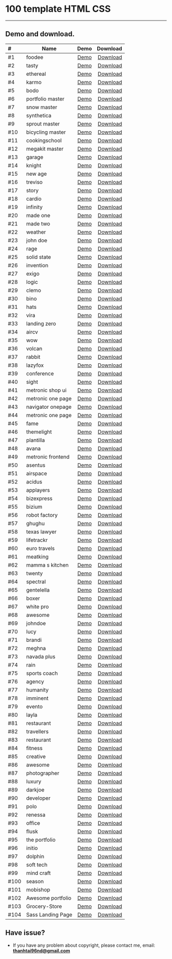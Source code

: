 # 100 template HTML CSS

_____________________________

## Demo and download.


| #    | Name              |                                          Demo                                          | Download  |
|:-----|-------------------|:--------------------------------------------------------------------------------------:| -------------------------:    |
| #1   | foodee            |                [Demo](https://toidicode.github.io/template/01-foodee/)                 | [Download](https://github.com/toidicode/template/raw/master/src/01-foodee.zip/) |
| #2   | tasty             |                 [Demo](https://toidicode.github.io/template/02-tasty/)                 | [Download](https://github.com/toidicode/template/raw/master/src/02-tasty.zip/) |
| #3   | ethereal          |               [Demo](https://toidicode.github.io/template/03-ethereal/)                | [Download](https://github.com/toidicode/template/raw/master/src/03-ethereal.zip/) |
| #4   | karmo             |                 [Demo](https://toidicode.github.io/template/04-karmo/)                 | [Download](https://github.com/toidicode/template/raw/master/src/04-karmo.zip/) |
| #5   | bodo              |                 [Demo](https://toidicode.github.io/template/05-bodo/)                  | [Download](https://github.com/toidicode/template/raw/master/src/05-bodo.zip/) |
| #6   | portfolio master  |           [Demo](https://toidicode.github.io/template/06-portfolio-master/)            | [Download](https://github.com/toidicode/template/raw/master/src/06-portfolio-master.zip/) |
| #7   | snow master       |              [Demo](https://toidicode.github.io/template/07-snow-master/)              | [Download](https://github.com/toidicode/template/raw/master/src/07-snow-master.zip/) |
| #8   | synthetica        |              [Demo](https://toidicode.github.io/template/08-synthetica/)               | [Download](https://github.com/toidicode/template/raw/master/src/08-synthetica.zip/) |
| #9   | sprout master     |             [Demo](https://toidicode.github.io/template/09-sprout-master/)             | [Download](https://github.com/toidicode/template/raw/master/src/09-sprout-master.zip/) |
| #10  | bicycling master  |           [Demo](https://toidicode.github.io/template/10-bicycling-master/)            | [Download](https://github.com/toidicode/template/raw/master/src/10-bicycling-master.zip/) |
| #11  | cookingschool     |            [Demo](https://toidicode.github.io/template/100-cookingschool/)             | [Download](https://github.com/toidicode/template/raw/master/src/100-cookingschool.zip/) |
| #12  | megakit master    |            [Demo](https://toidicode.github.io/template/11-megakit-master/)             | [Download](https://github.com/toidicode/template/raw/master/src/11-megakit-master.zip/) |
| #13  | garage            |                [Demo](https://toidicode.github.io/template/12-garage/)                 | [Download](https://github.com/toidicode/template/raw/master/src/12-garage.zip/) |
| #14  | knight            |                [Demo](https://toidicode.github.io/template/13-knight/)                 | [Download](https://github.com/toidicode/template/raw/master/src/13-knight.zip/) |
| #15  | new age           |                [Demo](https://toidicode.github.io/template/14-new-age/)                | [Download](https://github.com/toidicode/template/raw/master/src/14-new-age.zip/) |
| #16  | treviso           |                [Demo](https://toidicode.github.io/template/15-treviso/)                | [Download](https://github.com/toidicode/template/raw/master/src/15-treviso.zip/) |
| #17  | story             |                 [Demo](https://toidicode.github.io/template/16-story/)                 | [Download](https://github.com/toidicode/template/raw/master/src/16-story.zip/) |
| #18  | cardio            |                [Demo](https://toidicode.github.io/template/17-cardio/)                 | [Download](https://github.com/toidicode/template/raw/master/src/17-cardio.zip/) |
| #19  | infinity          |               [Demo](https://toidicode.github.io/template/18-infinity/)                | [Download](https://github.com/toidicode/template/raw/master/src/18-infinity.zip/) |
| #20  | made one          |               [Demo](https://toidicode.github.io/template/19-made-one/)                | [Download](https://github.com/toidicode/template/raw/master/src/19-made-one.zip/) |
| #21  | made two          |               [Demo](https://toidicode.github.io/template/20-made-two/)                | [Download](https://github.com/toidicode/template/raw/master/src/20-made-two.zip/) |
| #22  | weather           |                [Demo](https://toidicode.github.io/template/21-weather/)                | [Download](https://github.com/toidicode/template/raw/master/src/21-weather.zip/) |
| #23  | john doe          |               [Demo](https://toidicode.github.io/template/22-john-doe/)                | [Download](https://github.com/toidicode/template/raw/master/src/22-john-doe.zip/) |
| #24  | rage              |                 [Demo](https://toidicode.github.io/template/23-rage/)                  | [Download](https://github.com/toidicode/template/raw/master/src/23-rage.zip/) |
| #25  | solid state       |              [Demo](https://toidicode.github.io/template/24-solid-state/)              | [Download](https://github.com/toidicode/template/raw/master/src/24-solid-state.zip/) |
| #26  | invention         |               [Demo](https://toidicode.github.io/template/25-invention/)               | [Download](https://github.com/toidicode/template/raw/master/src/25-invention.zip/) |
| #27  | exigo             |                 [Demo](https://toidicode.github.io/template/26-exigo/)                 | [Download](https://github.com/toidicode/template/raw/master/src/26-exigo.zip/) |
| #28  | logic             |                 [Demo](https://toidicode.github.io/template/27-logic/)                 | [Download](https://github.com/toidicode/template/raw/master/src/27-logic.zip/) |
| #29  | clemo             |                 [Demo](https://toidicode.github.io/template/28-clemo/)                 | [Download](https://github.com/toidicode/template/raw/master/src/28-clemo.zip/) |
| #30  | bino              |                 [Demo](https://toidicode.github.io/template/29-bino/)                  | [Download](https://github.com/toidicode/template/raw/master/src/29-bino.zip/) |
| #31  | hats              |                 [Demo](https://toidicode.github.io/template/30-hats/)                  | [Download](https://github.com/toidicode/template/raw/master/src/30-hats.zip/) |
| #32  | vira              |                 [Demo](https://toidicode.github.io/template/31-vira/)                  | [Download](https://github.com/toidicode/template/raw/master/src/31-vira.zip/) |
| #33  | landing zero      |             [Demo](https://toidicode.github.io/template/32-landing-zero/)              | [Download](https://github.com/toidicode/template/raw/master/src/32-landing-zero.zip/) |
| #34  | aircv             |                 [Demo](https://toidicode.github.io/template/33-aircv/)                 | [Download](https://github.com/toidicode/template/raw/master/src/33-aircv.zip/) |
| #35  | wow               |                  [Demo](https://toidicode.github.io/template/34-wow/)                  | [Download](https://github.com/toidicode/template/raw/master/src/34-wow.zip/) |
| #36  | volcan            |                [Demo](https://toidicode.github.io/template/35-volcan/)                 | [Download](https://github.com/toidicode/template/raw/master/src/35-volcan.zip/) |
| #37  | rabbit            |                [Demo](https://toidicode.github.io/template/36-rabbit/)                 | [Download](https://github.com/toidicode/template/raw/master/src/36-rabbit.zip/) |
| #38  | lazyfox           |                [Demo](https://toidicode.github.io/template/37-lazyfox/)                | [Download](https://github.com/toidicode/template/raw/master/src/37-lazyfox.zip/) |
| #39  | conference        |              [Demo](https://toidicode.github.io/template/38-conference/)               | [Download](https://github.com/toidicode/template/raw/master/src/38-conference.zip/) |
| #40  | sight             |                 [Demo](https://toidicode.github.io/template/39-sight/)                 | [Download](https://github.com/toidicode/template/raw/master/src/39-sight.zip/) |
| #41  | metronic shop ui  | [Demo](https://toidicode.github.io/template/40-metronic-shop-ui/theme/shop-index.html) | [Download](https://github.com/toidicode/template/raw/master/src/40-metronic-shop-ui.zip/) |
| #42  | metronic one page |   [Demo](https://toidicode.github.io/template/41-metronic-one-page/theme/index.html)   | [Download](https://github.com/toidicode/template/raw/master/src/41-metronic-one-page.zip/) |
| #43  | navigator onepage |      [Demo](https://toidicode.github.io/template/42-navigator-onepage/index.html)      | [Download](https://github.com/toidicode/template/raw/master/src/42-navigator-onepage.zip/) |
| #44  | metronic one page |        [Demo](https://toidicode.github.io/template/43-metronic-one-page/theme/)        | [Download](https://github.com/toidicode/template/raw/master/src/43-metronic-one-page.zip/) |
| #45  | fame              |                 [Demo](https://toidicode.github.io/template/44-fame/)                  | [Download](https://github.com/toidicode/template/raw/master/src/44-fame.zip/) |
| #46  | themelight        |              [Demo](https://toidicode.github.io/template/45-themelight/)               | [Download](https://github.com/toidicode/template/raw/master/src/45-themelight.zip/) |
| #47  | plantilla         |               [Demo](https://toidicode.github.io/template/46-plantilla/)               | [Download](https://github.com/toidicode/template/raw/master/src/46-plantilla.zip/) |
| #48  | avana             |                 [Demo](https://toidicode.github.io/template/47-avana/)                 | [Download](https://github.com/toidicode/template/raw/master/src/47-avana.zip/) |
| #49  | metronic frontend |           [Demo](https://toidicode.github.io/template/48-metronic-frontend/)           | [Download](https://github.com/toidicode/template/raw/master/src/48-metronic-frontend.zip/) |
| #50  | asentus           |                [Demo](https://toidicode.github.io/template/49-asentus/)                | [Download](https://github.com/toidicode/template/raw/master/src/49-asentus.zip/) |
| #51  | airspace          |               [Demo](https://toidicode.github.io/template/50-airspace/)                | [Download](https://github.com/toidicode/template/raw/master/src/50-airspace.zip/) |
| #52  | acidus            |                [Demo](https://toidicode.github.io/template/51-acidus/)                 | [Download](https://github.com/toidicode/template/raw/master/src/51-acidus.zip/) |
| #53  | applayers         |               [Demo](https://toidicode.github.io/template/52-applayers/)               | [Download](https://github.com/toidicode/template/raw/master/src/52-applayers.zip/) |
| #54  | bizexpress        |              [Demo](https://toidicode.github.io/template/53-bizexpress/)               | [Download](https://github.com/toidicode/template/raw/master/src/53-bizexpress.zip/) |
| #55  | bizium            |                [Demo](https://toidicode.github.io/template/54-bizium/)                 | [Download](https://github.com/toidicode/template/raw/master/src/54-bizium.zip/) |
| #56  | robot factory     |             [Demo](https://toidicode.github.io/template/55-robot-factory/)             | [Download](https://github.com/toidicode/template/raw/master/src/55-robot-factory.zip/) |
| #57  | ghughu            |                [Demo](https://toidicode.github.io/template/56-ghughu/)                 | [Download](https://github.com/toidicode/template/raw/master/src/56-ghughu.zip/) |
| #58  | texas lawyer      |             [Demo](https://toidicode.github.io/template/57-texas-lawyer/)              | [Download](https://github.com/toidicode/template/raw/master/src/57-texas-lawyer.zip/) |
| #59  | lifetrackr        |              [Demo](https://toidicode.github.io/template/58-lifetrackr/)               | [Download](https://github.com/toidicode/template/raw/master/src/58-lifetrackr.zip/) |
| #60  | euro travels      |             [Demo](https://toidicode.github.io/template/59-euro-travels/)              | [Download](https://github.com/toidicode/template/raw/master/src/59-euro-travels.zip/) |
| #61  | meatking          |               [Demo](https://toidicode.github.io/template/60-meatking/)                | [Download](https://github.com/toidicode/template/raw/master/src/60-meatking.zip/) |
| #62  | mamma s kitchen   |            [Demo](https://toidicode.github.io/template/61-mamma-s-kitchen/)            | [Download](https://github.com/toidicode/template/raw/master/src/61-mamma-s-kitchen.zip/) |
| #63  | twenty            |                [Demo](https://toidicode.github.io/template/62-twenty/)                 | [Download](https://github.com/toidicode/template/raw/master/src/62-twenty.zip/) |
| #64  | spectral          |               [Demo](https://toidicode.github.io/template/63-spectral/)                | [Download](https://github.com/toidicode/template/raw/master/src/63-spectral.zip/) |
| #65  | gentelella        |              [Demo](https://toidicode.github.io/template/64-gentelella/)               | [Download](https://github.com/toidicode/template/raw/master/src/64-gentelella.zip/) |
| #66  | boxer             |                 [Demo](https://toidicode.github.io/template/65-boxer/)                 | [Download](https://github.com/toidicode/template/raw/master/src/65-boxer.zip/) |
| #67  | white pro         |               [Demo](https://toidicode.github.io/template/66-white-pro/)               | [Download](https://github.com/toidicode/template/raw/master/src/66-white-pro.zip/) |
| #68  | awesome           |                [Demo](https://toidicode.github.io/template/67-awesome/)                | [Download](https://github.com/toidicode/template/raw/master/src/67-awesome.zip/) |
| #69  | johndoe           |                [Demo](https://toidicode.github.io/template/68-johndoe/)                | [Download](https://github.com/toidicode/template/raw/master/src/68-johndoe.zip/) |
| #70  | lucy              |                 [Demo](https://toidicode.github.io/template/69-lucy/)                  | [Download](https://github.com/toidicode/template/raw/master/src/69-lucy.zip/) |
| #71  | brandi            |                [Demo](https://toidicode.github.io/template/70-brandi/)                 | [Download](https://github.com/toidicode/template/raw/master/src/70-brandi.zip/) |
| #72  | meghna            |                [Demo](https://toidicode.github.io/template/71-meghna/)                 | [Download](https://github.com/toidicode/template/raw/master/src/71-meghna.zip/) |
| #73  | navada plus       |              [Demo](https://toidicode.github.io/template/72-navada-plus/)              | [Download](https://github.com/toidicode/template/raw/master/src/72-navada-plus.zip/) |
| #74  | rain              |                 [Demo](https://toidicode.github.io/template/73-rain/)                  | [Download](https://github.com/toidicode/template/raw/master/src/73-rain.zip/) |
| #75  | sports coach      |             [Demo](https://toidicode.github.io/template/74-sports-coach/)              | [Download](https://github.com/toidicode/template/raw/master/src/74-sports-coach.zip/) |
| #76  | agency            |                [Demo](https://toidicode.github.io/template/75-agency/)                 | [Download](https://github.com/toidicode/template/raw/master/src/75-agency.zip/) |
| #77  | humanity          |               [Demo](https://toidicode.github.io/template/76-humanity/)                | [Download](https://github.com/toidicode/template/raw/master/src/76-humanity.zip/) |
| #78  | imminent          |               [Demo](https://toidicode.github.io/template/77-imminent/)                | [Download](https://github.com/toidicode/template/raw/master/src/77-imminent.zip/) |
| #79  | evento            |                [Demo](https://toidicode.github.io/template/78-evento/)                 | [Download](https://github.com/toidicode/template/raw/master/src/78-evento.zip/) |
| #80  | layla             |                 [Demo](https://toidicode.github.io/template/79-layla/)                 | [Download](https://github.com/toidicode/template/raw/master/src/79-layla.zip/) |
| #81  | restaurant        |              [Demo](https://toidicode.github.io/template/80-restaurant/)               | [Download](https://github.com/toidicode/template/raw/master/src/80-restaurant.zip/) |
| #82  | travellers        |              [Demo](https://toidicode.github.io/template/81-travellers/)               | [Download](https://github.com/toidicode/template/raw/master/src/81-travellers.zip/) |
| #83  | restaurant        |              [Demo](https://toidicode.github.io/template/82-restaurant/)               | [Download](https://github.com/toidicode/template/raw/master/src/82-restaurant.zip/) |
| #84  | fitness           |                [Demo](https://toidicode.github.io/template/83-fitness/)                | [Download](https://github.com/toidicode/template/raw/master/src/83-fitness.zip/) |
| #85  | creative          |               [Demo](https://toidicode.github.io/template/84-creative/)                | [Download](https://github.com/toidicode/template/raw/master/src/84-creative.zip/) |
| #86  | awesome           |                [Demo](https://toidicode.github.io/template/85-awesome/)                | [Download](https://github.com/toidicode/template/raw/master/src/85-awesome.zip/) |
| #87  | photographer      |             [Demo](https://toidicode.github.io/template/86-photographer/)              | [Download](https://github.com/toidicode/template/raw/master/src/86-photographer.zip/) |
| #88  | luxury            |                [Demo](https://toidicode.github.io/template/87-luxury/)                 | [Download](https://github.com/toidicode/template/raw/master/src/87-luxury.zip/) |
| #89  | darkjoe           |                [Demo](https://toidicode.github.io/template/88-darkjoe/)                | [Download](https://github.com/toidicode/template/raw/master/src/88-darkjoe.zip/) |
| #90  | developer         |               [Demo](https://toidicode.github.io/template/89-developer/)               | [Download](https://github.com/toidicode/template/raw/master/src/89-developer.zip/) |
| #91  | polo              |                 [Demo](https://toidicode.github.io/template/90-polo/)                  | [Download](https://github.com/toidicode/template/raw/master/src/90-polo.zip/) |
| #92  | renessa           |                [Demo](https://toidicode.github.io/template/91-renessa/)                | [Download](https://github.com/toidicode/template/raw/master/src/91-renessa.zip/) |
| #93  | office            |                [Demo](https://toidicode.github.io/template/92-office/)                 | [Download](https://github.com/toidicode/template/raw/master/src/92-office.zip/) |
| #94  | flusk             |                 [Demo](https://toidicode.github.io/template/93-flusk/)                 | [Download](https://github.com/toidicode/template/raw/master/src/93-flusk.zip/) |
| #95  | the portfolio     |             [Demo](https://toidicode.github.io/template/94-the-portfolio/)             | [Download](https://github.com/toidicode/template/raw/master/src/94-the-portfolio.zip/) |
| #96  | initio            |                [Demo](https://toidicode.github.io/template/95-initio/)                 | [Download](https://github.com/toidicode/template/raw/master/src/95-initio.zip/) |
| #97  | dolphin           |                [Demo](https://toidicode.github.io/template/96-dolphin/)                | [Download](https://github.com/toidicode/template/raw/master/src/96-dolphin.zip/) |
| #98  | soft tech         |               [Demo](https://toidicode.github.io/template/97-soft-tech/)               | [Download](https://github.com/toidicode/template/raw/master/src/97-soft-tech.zip/) |
| #99  | mind craft        |              [Demo](https://toidicode.github.io/template/98-mind-craft/)               | [Download](https://github.com/toidicode/template/raw/master/src/98-mind-craft.zip/) |
| #100 | season            |                [Demo](https://toidicode.github.io/template/99-season/)                 | [Download](https://github.com/toidicode/template/raw/master/src/99-season.zip/) |
| #101 | mobishop          |               [Demo](https://toidicode.github.io/template/101-mobishop/)               | [Download](https://github.com/toidicode/template/raw/master/src/101-mobishop.zip/) |
| #102 | Awesome portfolio |          [Demo](https://toidicode.github.io/template/102-awesome-portfolio/)           | [Download](https://github.com/toidicode/template/raw/master/src/102-Awesome_Portfolio.zip/) |
| #103 | Grocery-Store     |        [Demo](https://toidicode.github.io/template/103-grocery-store/)                 | [Download](https://github.com/toidicode/template/raw/master/src/103-grocery-store.zip/) |
| #104 | Sass Landing Page |          [Demo](https://toidicode.github.io/template/104-sass-landing-page/)           | [Download](https://github.com/toidicode/template/raw/master/src/104-sass-landing-page.zip/) |

## Have issue?
- If you have any problem about copyright, please contact me, email: **thanhtai96nd@gmail.com**

